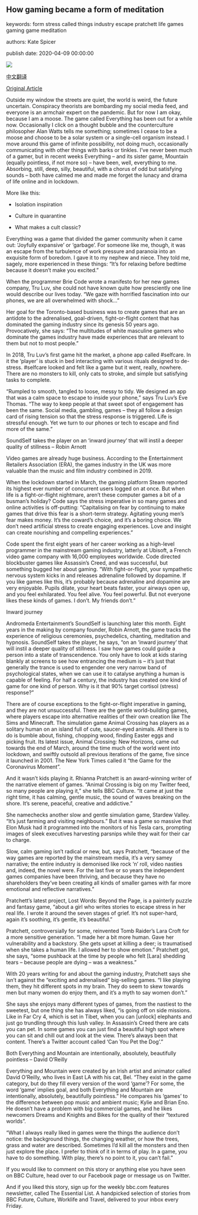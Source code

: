 ## How gaming became a form of meditation

keywords: form stress called things industry escape pratchett life games gaming game meditation

authors: Kate Spicer

publish date: 2020-04-09 00:00:00

![](https://ichef.bbci.co.uk/wwfeatures/live/624_351/images/live/p0/89/3c/p0893crn.jpg)

[中文翻译](How%20gaming%20became%20a%20form%20of%20meditation_zh.md)

[Original Article](https://www.bbc.com/culture/story/20200409-how-gaming-became-a-form-of-meditation)

Outside my window the streets are quiet, the world is weird, the future uncertain. Conspiracy theorists are bombarding my social media feed, and everyone is an armchair expert on the pandemic. But for now I am okay, because I am a moose. The game called Everything has been out for a while now. Occasionally I click on a thought bubble and the counterculture philosopher Alan Watts tells me something; sometimes I cease to be a moose and choose to be a solar system or a single-cell organism instead. I move around this game of infinite possibility, not doing much, occasionally communicating with other things with barks or tinkles. I’ve never been much of a gamer, but in recent weeks Everything – and its sister game, Mountain (equally pointless, if not more so) – have been, well, everything to me. Absorbing, still, deep, silly, beautiful, with a chorus of odd but satisfying sounds – both have calmed me and made me forget the lunacy and drama of life online and in lockdown.

More like this:

- Isolation inspiration

- Culture in quarantine

- What makes a cult classic?

Everything was a game that divided the gamer community when it came out: ‘Joyfully expansive’ or ‘garbage’. For someone like me, though, it was an escape from the turbulence of work pressure and paranoia into an exquisite form of boredom. I gave it to my nephew and niece. They told me, sagely, more experienced in these things: “It’s for relaxing before bedtime because it doesn’t make you excited.”

When the programmer Brie Code wrote a manifesto for her new games company, Tru Luv, she could not have known quite how presciently one line would describe our lives today. “We gaze with horrified fascination into our phones, we are all overwhelmed with shock...”

Her goal for the Toronto-based business was to create games that are an antidote to the adrenalised, goal-driven, fight-or-flight content that has dominated the gaming industry since its genesis 50 years ago. Provocatively, she says: “The multitudes of white masculine gamers who dominate the games industry have made experiences that are relevant to them but not to most people.”

In 2018, Tru Luv’s first game hit the market, a phone app called \#selfcare. In it the ‘player’ is stuck in bed interacting with various rituals designed to de-stress. \#selfcare looked and felt like a game but it went, really, nowhere. There are no monsters to kill, only cats to stroke, and simple but satisfying tasks to complete.

“Rumpled to smooth, tangled to loose, messy to tidy. We designed an app that was a calm space to escape to inside your phone,” says Tru Luv’s Eve Thomas. “The way to keep people at that sweet spot of engagement has been the same. Social media, gambling, games – they all follow a design card of rising tension so that the stress response is triggered. Life is stressful enough. Yet we turn to our phones or tech to escape and find more of the same.”

SoundSelf takes the player on an ‘inward journey’ that will instil a deeper quality of stillness – Robin Arnott

Video games are already huge business. According to the Entertainment Retailers Association (ERA), the games industry in the UK was more valuable than the music and film industry combined in 2019.

When the lockdown started in March, the gaming platform Steam reported its highest ever number of concurrent users logged on at once. But when life is a fight-or-flight nightmare, aren’t these computer games a bit of a busman’s holiday? Code says the stress imperative in so many games and online activities is off-putting: “Capitalising on fear by continuing to make games that drive this fear is a short-term strategy. Agitating young men’s fear makes money. It’s the coward’s choice, and it’s a boring choice. We don’t need artificial stress to create engaging experiences. Love and insight can create nourishing and compelling experiences.”

Code spent the first eight years of her career working as a high-level programmer in the mainstream gaming industry, latterly at Ubisoft, a French video game company with 16,000 employees worldwide. Code directed blockbuster games like Assassin’s Creed, and was successful, but something bugged her about gaming. “With fight-or-flight, your sympathetic nervous system kicks in and releases adrenaline followed by dopamine. If you like games like this, it’s probably because adrenaline and dopamine are very enjoyable. Pupils dilate, your heart beats faster, your airways open up, and you feel exhilarated. You feel alive. You feel powerful. But not everyone likes these kinds of games. I don’t. My friends don’t.”

Inward journey

Andromeda Entertainment’s SoundSelf is launching later this month. Eight years in the making by company founder, Robin Arnott, the game tracks the experience of religious ceremonies, psychedelics, chanting, meditation and hypnosis. SoundSelf takes the player, he says, “on an ‘inward journey’ that will instil a deeper quality of stillness. I saw how games could guide a person into a state of transcendence. You only have to look at kids staring blankly at screens to see how entrancing the medium is – it’s just that generally the trance is used to engender one very narrow band of psychological states, when we can use it to catalyse anything a human is capable of feeling. For half a century, the industry has created one kind of game for one kind of person. Why is it that 90% target cortisol (stress) response?”

There are of course exceptions to the fight-or-flight imperative in gaming, and they are not unsuccessful. There are the gentle world-building games, where players escape into alternative realities of their own creation like The Sims and Minecraft. The simulation game Animal Crossing has players as a solitary human on an island full of cute, saucer-eyed animals. All there is to do is bumble about, fishing, chopping wood, finding Easter eggs and picking fruit. Its latest issue, Animal Crossing: New Horizons, came out towards the end of March, around the time much of the world went into lockdown, and swiftly outsold all previous iterations of the game, five since it launched in 2001. The New York Times called it “the Game for the Coronavirus Moment”.

And it wasn’t kids playing it. Rhianna Pratchett is an award-winning writer of the narrative element of games. “Animal Crossing is big on my Twitter feed, so many people are playing it,” she tells BBC Culture. “It came at just the right time, it has calming, gentle music, the sound of waves breaking on the shore. It’s serene, peaceful, creative and addictive.”

She namechecks another slow and gentle simulation game, Stardew Valley. “It’s just farming and visiting neighbours.” But it was a game so massive that Elon Musk had it programmed into the monitors of his Tesla cars, prompting images of sleek executives harvesting parsnips while they wait for their car to charge.

Slow, calm gaming isn’t radical or new, but, says Pratchett, “because of the way games are reported by the mainstream media, it’s a very samey narrative; the entire industry is demonised like rock ‘n’ roll, video nasties and, indeed, the novel were. For the last five or so years the independent games companies have been thriving, and because they have no shareholders they’ve been creating all kinds of smaller games with far more emotional and reflective narratives.”

Pratchett’s latest project, Lost Words: Beyond the Page, is a painterly puzzle and fantasy game, “about a girl who writes stories to escape stress in her real life. I wrote it around the seven stages of grief. It’s not super-hard, again it’s soothing, it’s gentle, it’s beautiful.”

Pratchett, controversially for some, reinvented Tomb Raider’s Lara Croft for a more sensitive generation. “I made her a bit more human. Gave her vulnerability and a backstory. She gets upset at killing a deer; is traumatised when she takes a human life. I allowed her to show emotion.” Pratchett got, she says, “some pushback at the time by people who felt [Lara] shedding tears – because people are dying – was a weakness.”

With 20 years writing for and about the gaming industry, Pratchett says she isn’t against the “exciting and adrenalised” big-selling games. “I like playing them, they hit different spots in my brain. They do seem to skew towards men but many women do enjoy them, and it’s a myth to say women don’t.”

She says she enjoys many different types of games, from the nastiest to the sweetest, but one thing she has always liked, “is going off on side missions. Like in Far Cry 4, which is set in Tibet, when you can [unlock] elephants and just go trundling through this lush valley. In Assassin’s Creed there are cats you can pet. In some games you can just find a beautiful high spot where you can sit and chill out and look at the view. There’s always been that content. There’s a Twitter account called ‘Can You Pet the Dog’.”

Both Everything and Mountain are intentionally, absolutely, beautifully pointless – David O’Reilly

Everything and Mountain were created by an Irish artist and animator called David O’Reilly, who lives in East LA with his cat, Bel. “They exist in the game category, but do they fill every version of the word ‘game’? For some, the word ‘game’ implies goal, and both Everything and Mountain are intentionally, absolutely, beautifully pointless.” He compares his ‘games’ to the difference between pop music and ambient music; Kylie and Brian Eno. He doesn’t have a problem with big commercial games, and he likes newcomers Dreams and Knights and Bikes for the quality of their “textured worlds”.

“What I always really liked in games were the things the audience don’t notice: the background things, the changing weather, or how the trees, grass and water are described. Sometimes I’d kill all the monsters and then just explore the place. I prefer to think of it in terms of play. In a game, you have to do something. With play, there’s no point to it, you can’t fail.”

If you would like to comment on this story or anything else you have seen on BBC Culture, head over to our Facebook page or message us on Twitter.

And if you liked this story, sign up for the weekly bbc.com features newsletter, called The Essential List. A handpicked selection of stories from BBC Future, Culture, Worklife and Travel, delivered to your inbox every Friday.